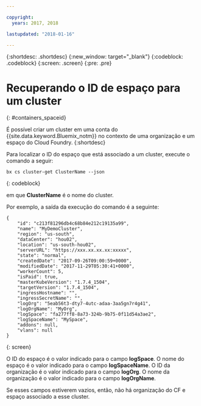 ```yaml
---

copyright:
  years: 2017, 2018

lastupdated: "2018-01-16"

---
```


{:shortdesc: .shortdesc}
{:new_window: target="_blank"}
{:codeblock: .codeblock}
{:screen: .screen}
{:pre: .pre}


# Recuperando o ID de espaço para um cluster
{: #containers_spaceid}

É possível criar um cluster em uma conta do {{site.data.keyword.Bluemix_notm}} no contexto de uma organização e um espaço do Cloud Foundry. 
{:shortdesc}

Para localizar o ID do espaço que está associado a um cluster, execute o comando a seguir:

```
bx cs cluster-get ClusterName --json
```
{: codeblock}

em que **ClusterName** é o nome do cluster.


Por exemplo, a saída da execução do comando é a seguinte:

```
{
    "id": "c213f81296db4c68b84e212c19135a99",
    "name": "MyDemoCluster",
    "region": "us-south",
    "dataCenter": "hou02",
    "location": "us-south-hou02",
    "serverURL": "https://xxx.xx.xx.xx:xxxxx",
    "state": "normal",
    "createdDate": "2017-09-26T09:00:59+0000",
    "modifiedDate": "2017-11-29T05:30:41+0000",
    "workerCount": 5,
    "isPaid": true,
    "masterKubeVersion": "1.7.4_1504",
    "targetVersion": "1.7.4_1504",
    "ingressHostname": "",
    "ingressSecretName": "",
    "logOrg": "5eab56t3-dty7-4utc-adaa-3aa5gn7r4g41",
    "logOrgName": "MyOrg",
    "logSpace": "fa277ff8-8a73-324b-9b75-0f11d54a3ae2",
    "logSpaceName": "MySpace",
    "addons": null,
    "vlans": null
}
```
{: screen}

O ID do espaço é o valor indicado para o campo **logSpace**.
O nome do espaço é o valor indicado para o campo **logSpaceName**.
O ID da organização é o valor indicado para o campo **logOrg**.
O nome da organização é o valor indicado para o campo **logOrgName**.

Se esses campos estiverem vazios, então, não há organização do CF e espaço associado a esse cluster.



